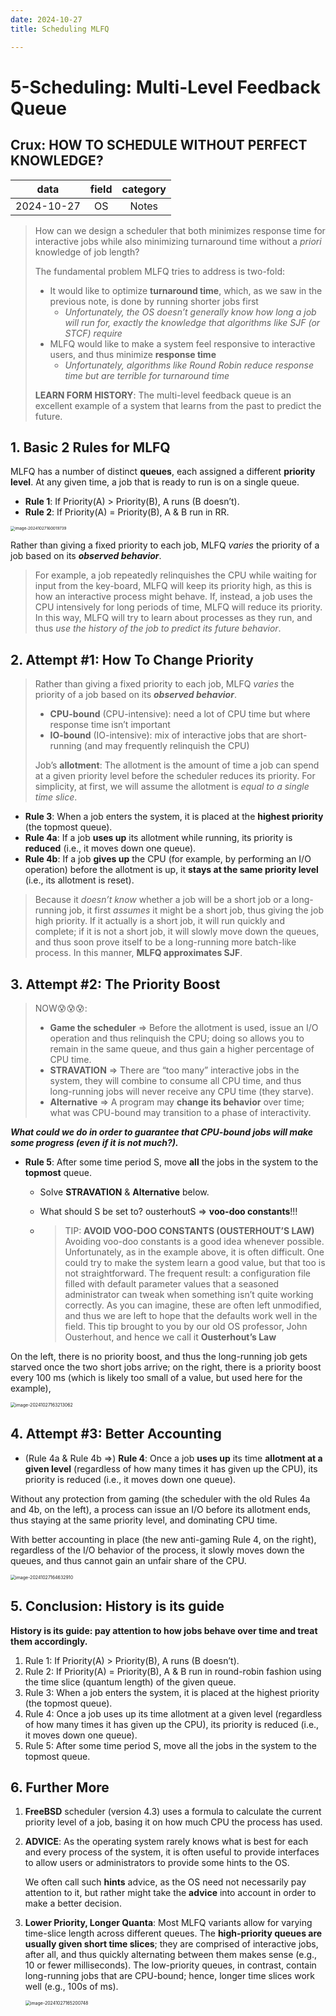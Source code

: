 ```yaml
---
date: 2024-10-27
title: Scheduling MLFQ

---
```


# 5-Scheduling: Multi-Level Feedback Queue

## **Crux: HOW TO SCHEDULE WITHOUT PERFECT KNOWLEDGE?**

|    data    | field | category |
| :--------: | :---: | :------: |
| 2024-10-27 |  OS   |  Notes   |

>   How can we design a scheduler that both minimizes response time for interactive jobs while also minimizing turnaround time without a *priori* knowledge of job length?
>
>   The fundamental problem MLFQ tries to address is two-fold:
>
>   -   It would like to optimize **turnaround time**, which, as we saw in the previous note, is done by running shorter jobs first
>       -   *Unfortunately, the OS doesn’t generally know how long a job will run for, exactly the knowledge that algorithms like SJF (or STCF) require*
>   -   MLFQ would like to make a system feel responsive to interactive users, and thus minimize **response time**
>       -   *Unfortunately, algorithms like Round Robin reduce response time but are terrible for turnaround time*
>
>   **LEARN FORM HISTORY**: The multi-level feedback queue is an excellent example of a system that learns from the past to predict the future. 

## 1. Basic 2 Rules for MLFQ

 MLFQ has a number of distinct **queues**, each assigned a different **priority level**. At any given time, a job that is ready
to run is on a single queue.

*   **Rule 1**: If Priority(A) > Priority(B), A runs (B doesn’t).
*   **Rule 2**: If Priority(A) = Priority(B), A & B run in RR.

<img src="https://raw.githubusercontent.com/rouge3877/ImageHosting/main/image-20241027160019739.png" alt="image-20241027160019739" style="zoom:45%;" />

Rather than giving a fixed priority to each job, MLFQ *varies* the priority of a job based on its ***observed behavior***.

>   For example, a job repeatedly relinquishes the CPU while waiting for input from the key-board, MLFQ will keep its priority high, as this is how an interactive process might behave. If, instead, a job uses the CPU intensively for long periods of time, MLFQ will reduce its priority. In this way, MLFQ will try to learn about processes as they run, and thus *use the history of the job to predict its future behavior*.

## 2. Attempt #1: How To Change Priority

>   Rather than giving a fixed priority to each job, MLFQ *varies* the priority of a job based on its ***observed behavior***.
>
>   *   **CPU-bound** (CPU-intensive): need a lot of CPU time but where response time isn’t important
>   *   **IO-bound** (IO-intensive): mix of interactive jobs that are short-running (and may frequently relinquish the CPU)
>
>   Job’s **allotment**: The allotment is the amount of time a job can spend at a given priority level before the scheduler reduces its priority. For simplicity, at first, we will assume the allotment is *equal to a single time slice*.

*   **Rule 3**: When a job enters the system, it is placed at the **highest priority** (the topmost queue).
*   **Rule 4a**: If a job **uses up** its allotment while running, its priority is **reduced** (i.e., it moves down one queue).
*   **Rule 4b**: If a job **gives up** the CPU (for example, by performing an I/O operation) before the allotment is up, it **stays at the same priority level** (i.e., its allotment is reset).

>    Because it *doesn’t know* whether a job will be a short job or a long-running job, it first *assumes* it might be a short job, thus
>   giving the job high priority. If it actually is a short job, it will run quickly and complete; if it is not a short job, it will slowly move down the queues, and thus soon prove itself to be a long-running more batch-like process. In this manner, **MLFQ approximates SJF**.

## 3. Attempt #2: The Priority Boost

>   NOW😰😰😰: 
>
>   *   **Game the scheduler** => Before the allotment is used, issue an I/O operation and thus relinquish the CPU; doing so allows you to remain in the same queue, and thus gain a higher percentage of CPU time.
>   *   **STRAVATION** => There are “too many” interactive jobs in the system, they will combine to consume all CPU time, and thus long-running jobs will never receive any CPU time (they starve).
>   *   **Alternative** => A program may **change its behavior** over time; what was CPU-bound may transition to a phase of interactivity.

 ***What could we do in order to guarantee that CPU-bound jobs will make some progress (even if it is not much?).***

*   **Rule 5**: After some time period S, move **all** the jobs in the system to the **topmost** queue.
    
    *   Solve **STRAVATION** & **Alternative** below.
    
    *   What should S be set to? ousterhoutS =>  **voo-doo constants**!!!
    
    *   >   TIP: **AVOID VOO-DOO CONSTANTS (OUSTERHOUT’S LAW)**
        >   Avoiding voo-doo constants is a good idea whenever possible. Unfortunately, as in the example above, it is often difficult. One could try to make the system learn a good value, but that too is not straightforward. The frequent result: a configuration file filled with default parameter values that a seasoned administrator can tweak when something isn’t quite working correctly. As you can imagine, these are often left unmodified, and thus we are left to hope that the defaults work well in the field. This tip brought to you by our old OS professor, John Ousterhout, and hence we call it **Ousterhout’s Law**
    



On the left, there is no priority boost, and thus the long-running job gets starved once the two short jobs arrive; on the right, there is a priority boost every 100 ms (which is likely too small of a value, but used here for the example),

<img src="https://raw.githubusercontent.com/rouge3877/ImageHosting/main/image-20241027163213062.png" alt="image-20241027163213062" style="zoom:50%;" />



## 4. Attempt #3: Better Accounting

*   (Rule 4a & Rule 4b =>) **Rule 4**: Once a job **uses up** its time **allotment at a given level** (regardless of how many times it has given up the CPU), its priority is reduced (i.e., it moves down one queue).



Without any protection from gaming (the scheduler with the old Rules 4a and 4b, on the left), a process can issue an I/O before its allotment ends, thus staying at the same priority level, and dominating CPU time. 

With better accounting in place (the new anti-gaming Rule 4, on the right), regardless of the I/O behavior of the process, it slowly moves down the queues, and thus cannot gain an unfair share of the CPU.

<img src="https://raw.githubusercontent.com/rouge3877/ImageHosting/main/image-20241027164632910.png" alt="image-20241027164632910" style="zoom:50%;" />



## 5. Conclusion: History is its guide

**History is its guide: pay attention to how jobs behave over time and treat them accordingly.**

1.    Rule 1: If Priority(A) > Priority(B), A runs (B doesn’t).
2.   Rule 2: If Priority(A) = Priority(B), A & B run in round-robin fashion using the time slice (quantum length) of the given queue.
3.   Rule 3: When a job enters the system, it is placed at the highest priority (the topmost queue).
4.   Rule 4: Once a job uses up its time allotment at a given level (regardless of how many times it has given up the CPU), its priority is reduced (i.e., it moves down one queue).
5.   Rule 5: After some time period S, move all the jobs in the system to the topmost queue.



## 6. Further More

1.   **FreeBSD** scheduler (version 4.3) uses a formula to calculate the current priority level of a job, basing it on how much CPU the process has used.

2.   **ADVICE**: As the operating system rarely knows what is best for each and every process of the system, it is often useful to provide interfaces to allow users or administrators to provide some hints to the OS. 

     We often call such **hints** advice, as the OS need not necessarily pay attention to it, but rather might take the **advice** into account in order to make a better decision.

3.   **Lower Priority, Longer Quanta**: Most MLFQ variants allow for varying time-slice length across different queues. The **high-priority queues are usually given short time slices**; they are comprised of interactive jobs, after all, and thus quickly alternating between them makes sense (e.g., 10 or fewer milliseconds). The low-priority queues, in contrast, contain long-running jobs that are CPU-bound; hence, longer time slices work well (e.g., 100s of ms). 

     <img src="https://raw.githubusercontent.com/rouge3877/ImageHosting/main/image-20241027165200748.png" alt="image-20241027165200748" style="zoom:50%;" />
